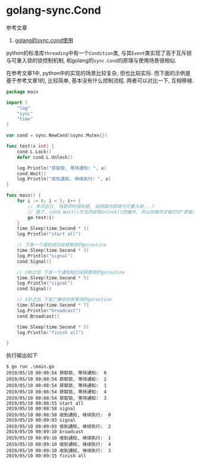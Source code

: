 # golang-sync.Cond

参考文章

1. [golang的sync.cond使用](https://blog.csdn.net/jinglexy/article/details/80516788)

python的标准库`threading`中有一个`Condition`类, 与其`Event`类实现了高于互斥锁与可重入锁的锁控制机制, 和golang的`sync.Cond`的原理与使用场景很相似.

在参考文章1中, python中的实现的场景比较复杂, 但也比较实际. 而下面的示例是基于参考文章1的, 比较简单, 基本没有什么控制流程. 两者可以对比一下, 互相移植.

```go
package main

import (
	"log"
	"sync"
	"time"
)

var cond = sync.NewCond(&sync.Mutex{})

func test(x int) {
	cond.L.Lock()
	defer cond.L.Unlock()

	log.Println("获取锁, 等待通知: ", x)
	cond.Wait()
	log.Println("收到通知, 继续执行: ", x)
}

func main() {
	for i := 0; i < 5; i++ {
		// 多次运行, 但是同时得到锁, 说明其内部锁为可重入锁...?
		// 错了, cond.Wait()方法内部有Unlock()的操作, 所以协程中才能打印"获取锁"这一句
		go test(i)
	}
	time.Sleep(time.Second * 1)
	log.Println("start all")

	// 下发一个通知给已经获取锁的goroutine
	time.Sleep(time.Second * 3)
	log.Println("signal")
	cond.Signal()

	// 3秒之后 下发一个通知给已经获取锁的goroutine
	time.Sleep(time.Second * 5)
	log.Println("signal")
	cond.Signal()

	// 3秒之后 下发广播给所有等待的goroutine
	time.Sleep(time.Second * 7)
	log.Println("broadcast")
	cond.Broadcast()

	time.Sleep(time.Second * 5)
	log.Println("finish all")

}

```

执行输出如下

```
$ go run .\main.go
2019/05/10 00:08:54 获取锁, 等待通知:  0
2019/05/10 00:08:54 获取锁, 等待通知:  2
2019/05/10 00:08:54 获取锁, 等待通知:  1
2019/05/10 00:08:54 获取锁, 等待通知:  4
2019/05/10 00:08:54 获取锁, 等待通知:  3
2019/05/10 00:08:55 start all
2019/05/10 00:08:58 signal
2019/05/10 00:08:58 收到通知, 继续执行:  0
2019/05/10 00:09:03 signal
2019/05/10 00:09:03 收到通知, 继续执行:  2
2019/05/10 00:09:10 broadcast
2019/05/10 00:09:10 收到通知, 继续执行:  1
2019/05/10 00:09:10 收到通知, 继续执行:  4
2019/05/10 00:09:10 收到通知, 继续执行:  3
2019/05/10 00:09:15 finish all
```